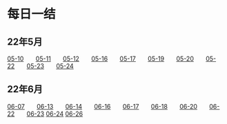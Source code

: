 # 每日一结

## 22年5月

[05-10](/6-每日一结/22_05_10)  [05-11](/6-每日一结/22_05_11)  [05-12](/6-每日一结/22_05_12)  [05-16](/6-每日一结/22_05_16)  [05-17](/6-每日一结/22_05_17)  [05-19](/6-每日一结/22_05_19)  [05-20](/6-每日一结/22_05_20)  [05-22](/6-每日一结/22_05_22)  [05-23](/6-每日一结/22_05_23)  [05-24](/6-每日一结/22_05_24)

## 22年6月

[06-07](/6-每日一结/22_06_07)  [06-13](/6-每日一结/22_06_13)  [06-14](/6-每日一结/22_06_14)  [06-16](/6-每日一结/22_06_16)  [06-17](/6-每日一结/22_06_17)  [06-18](/6-每日一结/22_06_18)  [06-20](/6-每日一结/22_06_20)  [06-22](/6-每日一结/22_06_22)  [06-23](/6-每日一结/22_06_23)  [06-24](/6-每日一结/22_06_24)  [06-26](/6-每日一结/22_06_26)
